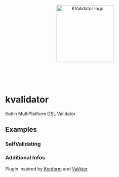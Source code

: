 
<p align="center">
  <a href="https://kvalidator.knusperleicht.org/docs/public/logo.svg" target="_blank" rel="noopener noreferrer">
    <img width="180" src="https://kvalidator.knusperleicht.org/logo.svg" alt="KValidator logo">
  </a>
</p>
<br/>
<p align="center">
</p>
<br/>

# kvalidator
Kotlin MultiPlatform DSL Validator


## Examples


### SelfValidating



### Additional Infos

Plugin inspired by [Konform][konform-github-project] and [Valiktor][valiktor-github-project]

[konform-github-project]:https://github.com/valiktor 
[valiktor-github-project]: https://github.com/konform-kt
